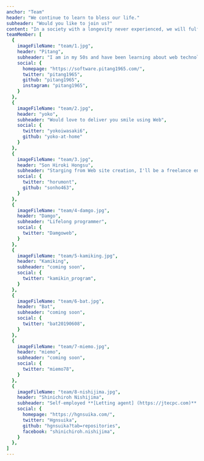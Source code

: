 ```yaml
---
anchor: "Team"
header: "We continue to learn to bless our life."
subheader: "Would you like to join us?"
content: "In a society with a longevity never experienced, we will fulfill our dream  and prosper by learning further. How about to strive together?"
teamMember: [
  {
    imageFileName: "team/1.jpg",
    header: "Pitang",
    subheader: "I am in my 50s and have been learning about web technologies on my own since January 2019. Currently learning Gatsby + Shopify, Next.js",
    social: {
      homepage: "https://software.pitang1965.com/",
      twitter: "pitang1965",
      github: "pitang1965",
      instagram: "pitang1965",
    }
  },
  {
    imageFileName: "team/2.jpg",
    header: "yoko",
    subheader: "Would love to deliver you smile using Web",
    social: {
      twitter: "yokoiwasaki6",
      github: "yoko-at-home"
    }
  },
  {
    imageFileName: "team/3.jpg",
    header: "Son Hiroki Hongsu",
    subheader: "Starging from Web site creation, I'll be a freelance engineer by April 2022!",
    social: {
      twitter: "horumont",
      github: "sonho463",
    }
  },
  {
    imageFileName: "team/4-damgo.jpg",
    header: "Damgo",
    subheader: "Lifelong programmer",
    social: {
      twitter: "Damgoweb",
    }
  },
  {
    imageFileName: "team/5-kamiking.jpg",
    header: "Kamiking",
    subheader: "coming soon",
    social: {
      twitter: "kamikin_program",
    }
  },
  {
    imageFileName: "team/6-bat.jpg",
    header: "Bat",
    subheader: "coming soon",
    social: {
      twitter: "bat20190608",
    }
  },
  {
    imageFileName: "team/7-miemo.jpg",
    header: "miemo",
    subheader: "coming soon",
    social: {
      twitter: "miemo78",
    }
  },
  {
    imageFileName: "team/8-nishijima.jpg",
    header: "Shinichiroh Nishijima",
    subheader: "Self-employed **[Letting agent] (https://jtecpc.com)** in London, studying marketing, front-end and English with the aim of becoming a Shopify developer"",
    social: {
      homepage: "https://hgnsuika.com/",
      twitter: "Hgnsuika",
      github: "hgnsuika?tab=repositories",
      facebook: "shinichiroh.nishijima",
    }
  },
]
---
```

